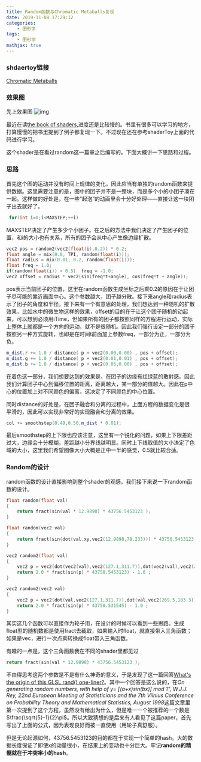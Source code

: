 ```yaml
---
title: Random函数与Chromatic Metaballs复现
date: 2019-11-08 17:29:12
categories:
    - 图形学
tags: 
    - 图形学
mathjax: true
---
```


### shdaertoy链接
[Chromatic Metaballs](https://www.shadertoy.com/view/MdjczK)

### 效果图
先上效果图
![img](https://s2.ax1x.com/2019/11/09/MeMDXQ.md.gif)


最近在读[the book of shaders](https://thebookofshaders.com/),进度还是比较慢的。书里有很多可以学习的地方，打算慢慢的把书里提到了例子都复现一下。不过现在还在参考shaderToy上面的代码进行学习。

这个shader是在看过random这一篇章之后编写的。下面大概讲一下思路和过程。

### 思路
首先这个图的运动并没有时间上规律的变化，因此应当有单独的random函数来提供数据。这里需要注意的是，图中的团子并不是一整块，而是多个小的小团子凑在一起。这样做的好处是，在一些“起泡”的动画里会十分好处理——直接让这一块团子出去就好了。

```c++
 for(int i=0;i<MAXSTEP;++i)
 ```

 MAXSTEP决定了产生多少个小团子。在之后的方法中我们决定了产生团子的位置，和i的大小也有关系，所有的团子会从中心产生像边缘扩散。

 ```c++
vec2 pos = random2(vec2(float(i),0.2)) * 0.2;
float angle = mix(0.0, TPI, random(float(i)));
float radius = mix(0.01, 0.2, random(float(i)));
float freq = 1.0;
if(random(float(i)) > 0.5)	freq = -1.0;
vec2 offset = radius * vec2(sin(freq*t+angle), cos(freq*t + angle));
```
pos表示当前团子的位置，这里在random函数生成坐标之后乘0.2的原因在于让团子尽可能的靠近画面中心。这个参数越大，团子越分散。接下来angle和radius表示了团子的角度和半径。接下来有一个有意思的处理，我们想达到一种随机的扩散效果，比如水中的微生物这样的效果，offset的目的在于让这个团子随机的动起来，可以想到必须用iTime，但如果所有的团子都按照同样的方程进行运动，实际上整体上就都是一个方向的运动，就不是很随机。因此我们强行设定一部分的团子按照另一种方式旋转，也即是在时间t前面加上参数freq，一部分为正，一部分为负。

```c++
m_dist.r += 1.0 / distance( p + vec2(0.00,0.00) , pos + offset);
m_dist.g += 1.0 / distance( p + vec2(0.01,0.01) , pos + offset);
m_dist.b += 1.0 / distance( p + vec2(0.05,0.00) , pos + offset);
```

在着色这一部分，我们想要达到的效果是，在团子的边缘有红绿蓝的散射感。因此我们计算团子中心到偏移位置的距离，距离越大，某一部分的值越大。因此在p中心的位置加上对不同颜色的偏离，这决定了不同颜色的中心位置。

同时distance的好处是，在团子融合和分离的过程中，上面方程的数据变化是很平滑的，因此可以实现非常好的实现融合和分离的效果。

```c++
col += smoothstep(0.49,0.50,m_dist * 0.01);
```
最后smoothstep的上下限也应该注意，这里有一个锐化的问题，如果上下限差距过大，边缘会十分模糊，差距越小分界线越明显。同时上下线取值的大小决定了色域的大小，这里我们希望图像大小大概是正中一半的感觉，0.5就比较合适。

### Random的设计
random函数的设计直接影响到整个shader的观感。我们接下来说一下random函数的设计。

```c++
float random(float val)
{
	return fract(sin(val * 12.9898) * 43756.5453123 );
}

float random(vec2 val)
{
	return fract(sin(dot(val.xy,vec2(12.9898,78.233))) * 43756.5453123 );
}

vec2 random2(float val)
{
	vec2 p = vec2(dot(vec2(val),vec2(127.1,311.7)),dot(vec2(val),vec2(269.5,183.3)) );
    return 2.0 * fract(sin(p) * 43758.5453123) - 1.0 ;
}

vec2 random2(vec2 val)
{
	vec2 p = vec2(dot(val,vec2(127.1,311.7)),dot(val,vec2(269.5,183.3)) );
    return 2.0 * fract(sin(p) * 43758.531545) - 1.0 ;
}
```
其实这几个函数可以直接作为轮子用，在设计的时候可以看到一些思路。生成float型的随机数都是使用fract去截取，如果输入时float，就直接带入三角函数；如果是vec，进行一次点乘转换成float带入三角函数。

有趣的一点是，这个三角函数我在不同的shader里都见过
```c++
return fract(sin(val * 12.9898) * 43756.5453123 );
```
不由得思考这两个参数是不是有什么神奇的意义，于是发现了这一篇回答[What's the origin of this GLSL rand() one-liner?](https://stackoverflow.com/questions/12964279/whats-the-origin-of-this-glsl-rand-one-liner)。其中一个回答是这么说的，在*On generating random numbers, with help of y= [(a+x)sin(bx)] mod 1", W.J.J. Rey, 22nd European Meeting of Statisticians and the 7th Vilnius Conference on Probability Theory and Mathematical Statistics, August 1998*这篇文章里第一次提到了这个方程，虽然没有给出为什么，但是唯一一个被推荐的一个数是$\frac{\sqrt{5}-1}{2}\pi$。所以大致猜想的是后来有人看见了这篇paper，首先写出了上面的公式，因为表现良好而被一直使用（用轮子真舒服）。

但是无论起源如何，43756.5453123的目的都在于实现一个简单的hash。大的数据长度保证了即使x的动量很小，在结果上的变动也十分巨大。牢记**random的精髓就在于冲突率小的hash**。